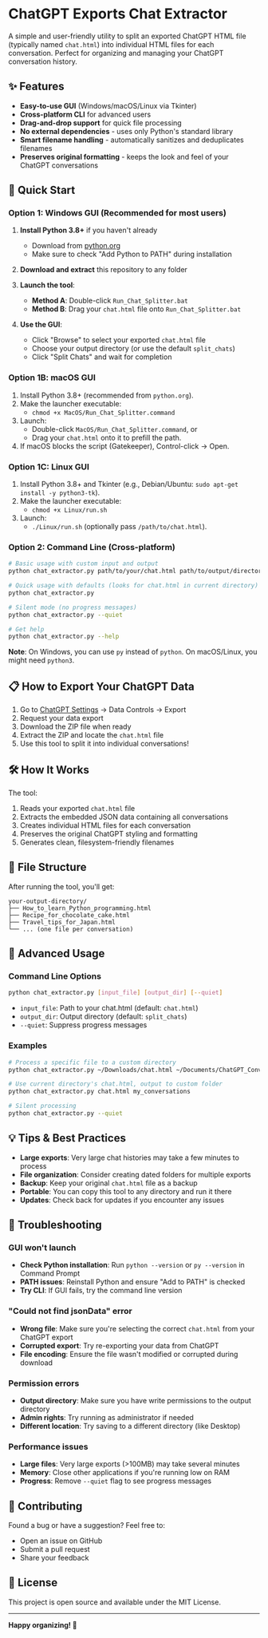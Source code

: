 # ChatGPT Exports Chat Extractor

A simple and user-friendly utility to split an exported ChatGPT HTML file (typically named `chat.html`) into individual HTML files for each conversation. Perfect for organizing and managing your ChatGPT conversation history.

## ✨ Features

- **Easy-to-use GUI** (Windows/macOS/Linux via Tkinter)
- **Cross-platform CLI** for advanced users
- **Drag-and-drop support** for quick file processing
- **No external dependencies** - uses only Python's standard library
- **Smart filename handling** - automatically sanitizes and deduplicates filenames
- **Preserves original formatting** - keeps the look and feel of your ChatGPT conversations

## 🚀 Quick Start

### Option 1: Windows GUI (Recommended for most users)

1. **Install Python 3.8+** if you haven't already
   - Download from [python.org](https://www.python.org/downloads/)
   - Make sure to check "Add Python to PATH" during installation

2. **Download and extract** this repository to any folder

3. **Launch the tool**:
   - **Method A**: Double-click `Run_Chat_Splitter.bat`
   - **Method B**: Drag your `chat.html` file onto `Run_Chat_Splitter.bat`

4. **Use the GUI**:
   - Click "Browse" to select your exported `chat.html` file
   - Choose your output directory (or use the default `split_chats`)
   - Click "Split Chats" and wait for completion

### Option 1B: macOS GUI

1. Install Python 3.8+ (recommended from `python.org`).
2. Make the launcher executable:
   - `chmod +x MacOS/Run_Chat_Splitter.command`
3. Launch:
   - Double-click `MacOS/Run_Chat_Splitter.command`, or
   - Drag your `chat.html` onto it to prefill the path.
4. If macOS blocks the script (Gatekeeper), Control-click → Open.

### Option 1C: Linux GUI

1. Install Python 3.8+ and Tkinter (e.g., Debian/Ubuntu: `sudo apt-get install -y python3-tk`).
2. Make the launcher executable:
   - `chmod +x Linux/run.sh`
3. Launch:
   - `./Linux/run.sh` (optionally pass `/path/to/chat.html`).

### Option 2: Command Line (Cross-platform)

```bash
# Basic usage with custom input and output
python chat_extractor.py path/to/your/chat.html path/to/output/directory

# Quick usage with defaults (looks for chat.html in current directory)
python chat_extractor.py

# Silent mode (no progress messages)
python chat_extractor.py --quiet

# Get help
python chat_extractor.py --help
```

**Note**: On Windows, you can use `py` instead of `python`. On macOS/Linux, you might need `python3`.

## 📋 How to Export Your ChatGPT Data

1. Go to [ChatGPT Settings](https://chat.openai.com/) → Data Controls → Export
2. Request your data export
3. Download the ZIP file when ready
4. Extract the ZIP and locate the `chat.html` file
5. Use this tool to split it into individual conversations!

## 🛠 How It Works

The tool:
1. Reads your exported `chat.html` file
2. Extracts the embedded JSON data containing all conversations
3. Creates individual HTML files for each conversation
4. Preserves the original ChatGPT styling and formatting
5. Generates clean, filesystem-friendly filenames

## 📁 File Structure

After running the tool, you'll get:
```
your-output-directory/
├── How_to_learn_Python_programming.html
├── Recipe_for_chocolate_cake.html
├── Travel_tips_for_Japan.html
└── ... (one file per conversation)
```

## 🔧 Advanced Usage

### Command Line Options

```bash
python chat_extractor.py [input_file] [output_dir] [--quiet]
```

- `input_file`: Path to your chat.html (default: `chat.html`)
- `output_dir`: Output directory (default: `split_chats`)
- `--quiet`: Suppress progress messages

### Examples

```bash
# Process a specific file to a custom directory
python chat_extractor.py ~/Downloads/chat.html ~/Documents/ChatGPT_Conversations

# Use current directory's chat.html, output to custom folder
python chat_extractor.py chat.html my_conversations

# Silent processing
python chat_extractor.py --quiet
```

## 💡 Tips & Best Practices

- **Large exports**: Very large chat histories may take a few minutes to process
- **File organization**: Consider creating dated folders for multiple exports
- **Backup**: Keep your original `chat.html` file as a backup
- **Portable**: You can copy this tool to any directory and run it there
- **Updates**: Check back for updates if you encounter any issues

## 🐛 Troubleshooting

### GUI won't launch
- **Check Python installation**: Run `python --version` or `py --version` in Command Prompt
- **PATH issues**: Reinstall Python and ensure "Add to PATH" is checked
- **Try CLI**: If GUI fails, try the command line version

### "Could not find jsonData" error
- **Wrong file**: Make sure you're selecting the correct `chat.html` from your ChatGPT export
- **Corrupted export**: Try re-exporting your data from ChatGPT
- **File encoding**: Ensure the file wasn't modified or corrupted during download

### Permission errors
- **Output directory**: Make sure you have write permissions to the output directory
- **Admin rights**: Try running as administrator if needed
- **Different location**: Try saving to a different directory (like Desktop)

### Performance issues
- **Large files**: Very large exports (>100MB) may take several minutes
- **Memory**: Close other applications if you're running low on RAM
- **Progress**: Remove `--quiet` flag to see progress messages

## 🤝 Contributing

Found a bug or have a suggestion? Feel free to:
- Open an issue on GitHub
- Submit a pull request
- Share your feedback

## 📄 License

This project is open source and available under the MIT License.

---

**Happy organizing! 🎉**




